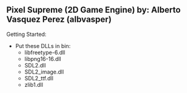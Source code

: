 Pixel Supreme  (2D Game Engine)
by: Alberto Vasquez Perez (albvasper)
--------------------------------------

Getting Started:
- Put these DLLs in bin:
	- libfreetype-6.dll
	- libpng16-16.dll
	- SDL2.dll
	- SDL2_image.dll
	- SDL2_ttf.dll
	- zlib1.dll